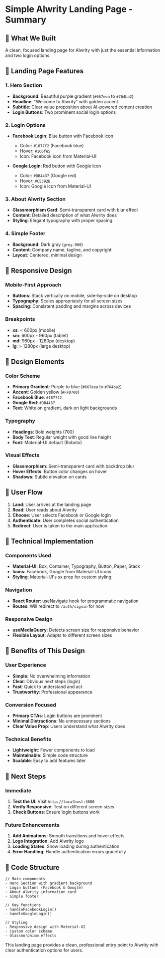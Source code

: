 # Simple Alwrity Landing Page - Summary

## 🎯 What We Built

A clean, focused landing page for Alwrity with just the essential information and two login options.

## 🎨 Landing Page Features

### 1. Hero Section
- **Background**: Beautiful purple gradient (`#667eea` to `#764ba2`)
- **Headline**: "Welcome to Alwrity" with golden accent
- **Subtitle**: Clear value proposition about AI-powered content creation
- **Login Buttons**: Two prominent social login options

### 2. Login Options
- **Facebook Login**: Blue button with Facebook icon
  - Color: `#1877f2` (Facebook blue)
  - Hover: `#166fe5`
  - Icon: Facebook icon from Material-UI
  
- **Google Login**: Red button with Google icon
  - Color: `#DB4437` (Google red)
  - Hover: `#C5392B`
  - Icon: Google icon from Material-UI

### 3. About Alwrity Section
- **Glassmorphism Card**: Semi-transparent card with blur effect
- **Content**: Detailed description of what Alwrity does
- **Styling**: Elegant typography with proper spacing

### 4. Simple Footer
- **Background**: Dark gray (`grey.900`)
- **Content**: Company name, tagline, and copyright
- **Layout**: Centered, minimal design

## 📱 Responsive Design

### Mobile-First Approach
- **Buttons**: Stack vertically on mobile, side-by-side on desktop
- **Typography**: Scales appropriately for all screen sizes
- **Spacing**: Consistent padding and margins across devices

### Breakpoints
- **xs**: < 600px (mobile)
- **sm**: 600px - 960px (tablet)
- **md**: 960px - 1280px (desktop)
- **lg**: > 1280px (large desktop)

## 🎨 Design Elements

### Color Scheme
- **Primary Gradient**: Purple to blue (`#667eea` to `#764ba2`)
- **Accent**: Golden yellow (`#FFD700`)
- **Facebook Blue**: `#1877f2`
- **Google Red**: `#DB4437`
- **Text**: White on gradient, dark on light backgrounds

### Typography
- **Headings**: Bold weights (700)
- **Body Text**: Regular weight with good line height
- **Font**: Material-UI default (Roboto)

### Visual Effects
- **Glassmorphism**: Semi-transparent card with backdrop blur
- **Hover Effects**: Button color changes on hover
- **Shadows**: Subtle elevation on cards

## 🚀 User Flow

1. **Land**: User arrives at the landing page
2. **Read**: User reads about Alwrity
3. **Choose**: User selects Facebook or Google login
4. **Authenticate**: User completes social authentication
5. **Redirect**: User is taken to the main application

## 🔧 Technical Implementation

### Components Used
- **Material-UI**: Box, Container, Typography, Button, Paper, Stack
- **Icons**: Facebook, Google from Material-UI icons
- **Styling**: Material-UI's sx prop for custom styling

### Navigation
- **React Router**: useNavigate hook for programmatic navigation
- **Routes**: Will redirect to `/auth/signin` for now

### Responsive Design
- **useMediaQuery**: Detects screen size for responsive behavior
- **Flexible Layout**: Adapts to different screen sizes

## 🎯 Benefits of This Design

### User Experience
- **Simple**: No overwhelming information
- **Clear**: Obvious next steps (login)
- **Fast**: Quick to understand and act
- **Trustworthy**: Professional appearance

### Conversion Focused
- **Primary CTAs**: Login buttons are prominent
- **Minimal Distractions**: No unnecessary sections
- **Clear Value Prop**: Users understand what Alwrity does

### Technical Benefits
- **Lightweight**: Fewer components to load
- **Maintainable**: Simple code structure
- **Scalable**: Easy to add features later

## 🔄 Next Steps

### Immediate
1. **Test the UI**: Visit `http://localhost:3000`
2. **Verify Responsive**: Test on different screen sizes
3. **Check Buttons**: Ensure login buttons work

### Future Enhancements
1. **Add Animations**: Smooth transitions and hover effects
2. **Logo Integration**: Add Alwrity logo
3. **Loading States**: Show loading during authentication
4. **Error Handling**: Handle authentication errors gracefully

## 📝 Code Structure

```tsx
// Main components
- Hero Section with gradient background
- Login buttons (Facebook & Google)
- About Alwrity information card
- Simple footer

// Key functions
- handleFacebookLogin()
- handleGoogleLogin()

// Styling
- Responsive design with Material-UI
- Custom color scheme
- Glassmorphism effects
```

This landing page provides a clean, professional entry point to Alwrity with clear authentication options for users.
